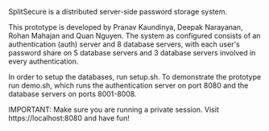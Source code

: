 SplitSecure is a distributed server-side password storage system.

This prototype is developed by Pranav Kaundinya, Deepak Narayanan, Rohan Mahajan and
Quan Nguyen. The system as configured consists of an authentication (auth) server and
8 database servers, with each user's password share on 5 database servers and 3 database
servers involved in every authentication.

In order to setup the databases, run setup.sh.
To demonstrate the prototype run demo.sh, which runs the authentication server on port 8080
and the database servers on ports 8001-8008.

IMPORTANT: Make sure you are running a private session. 
Visit https://localhost:8080 and have fun!
